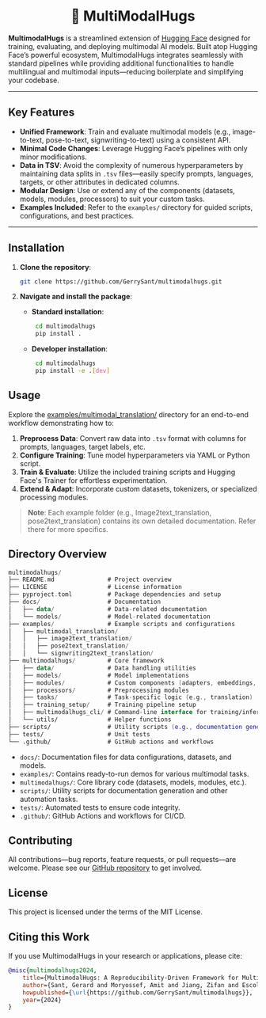<div align="center">
  <h1>🎨 MultiModalHugs</h1>
</div>

**MultimodalHugs** is a streamlined extension of [Hugging Face](https://huggingface.co/) designed for training, evaluating, and deploying multimodal AI models. Built atop Hugging Face’s powerful ecosystem, MultimodalHugs integrates seamlessly with standard pipelines while providing additional functionalities to handle multilingual and multimodal inputs—reducing boilerplate and simplifying your codebase.

---

## Key Features

- **Unified Framework**: Train and evaluate multimodal models (e.g., image-to-text, pose-to-text, signwriting-to-text) using a consistent API.
- **Minimal Code Changes**: Leverage Hugging Face’s pipelines with only minor modifications.
- **Data in TSV**: Avoid the complexity of numerous hyperparameters by maintaining data splits in `.tsv` files—easily specify prompts, languages, targets, or other attributes in dedicated columns.
- **Modular Design**: Use or extend any of the components (datasets, models, modules, processors) to suit your custom tasks.
- **Examples Included**: Refer to the `examples/` directory for guided scripts, configurations, and best practices.

---

## Installation

1. **Clone the repository**:

   ```bash
   git clone https://github.com/GerrySant/multimodalhugs.git
   ```

2. **Navigate and install the package**:

   - **Standard installation**:
      ```bash
       cd multimodalhugs
       pip install .
      ```
   - **Developer installation**:
      ```bash
       cd multimodalhugs
       pip install -e .[dev]
      ```
## Usage
Explore the [examples/multimodal_translation/](/examples/multimodal_translation/) directory for an end-to-end workflow demonstrating how to:

1. **Preprocess Data**: Convert raw data into `.tsv` format with columns for prompts, languages, target labels, etc.
2. **Configure Training**: Tune model hyperparameters via YAML or Python script.
3. **Train & Evaluate**: Utilize the included training scripts and Hugging Face's Trainer for effortless experimentation.
4. **Extend & Adapt**: Incorporate custom datasets, tokenizers, or specialized processing modules.

>**Note**: Each example folder (e.g., Image2text_translation, pose2text_translation) contains its own detailed documentation. Refer there for more specifics.

## Directory Overview
```kotlin
multimodalhugs/
├── README.md               # Project overview
├── LICENSE                 # License information
├── pyproject.toml          # Package dependencies and setup
├── docs/                   # Documentation
│   ├── data/               # Data-related documentation
│   └── models/             # Model-related documentation
├── examples/               # Example scripts and configurations
│   ├── multimodal_translation/
│   │   ├── image2text_translation/
│   │   ├── pose2text_translation/
│   │   └── signwriting2text_translation/
├── multimodalhugs/         # Core framework
│   ├── data/               # Data handling utilities
│   ├── models/             # Model implementations
│   ├── modules/            # Custom components (adapters, embeddings, etc.)
│   ├── processors/         # Preprocessing modules
│   ├── tasks/              # Task-specific logic (e.g., translation)
│   ├── training_setup/     # Training pipeline setup
│   ├── multimodalhugs_cli/ # Command-line interface for training/inference
│   └── utils/              # Helper functions
├── scripts/                # Utility scripts (e.g., documentation generation)
├── tests/                  # Unit tests
└── .github/                # GitHub actions and workflows

```

- `docs/`: Documentation files for data configurations, datasets, and models.
- `examples/`: Contains ready-to-run demos for various multimodal tasks.
- `multimodalhugs/`: Core library code (datasets, models, modules, etc.).
- `scripts/`: Utility scripts for documentation generation and other automation tasks.
- `tests/`: Automated tests to ensure code integrity.
- `.github/`: GitHub Actions and workflows for CI/CD.

## Contributing
All contributions—bug reports, feature requests, or pull requests—are welcome. Please see our [GitHub repository](https://github.com/GerrySant/multimodalhugs) to get involved.

## License
This project is licensed under the terms of the MIT License.

## Citing this Work
If you use MultimodalHugs in your research or applications, please cite:

```bibtex
@misc{multimodalhugs2024, 
    title={MultimodalHugs: A Reproducibility-Driven Framework for Multimodal Machine Translation},
    author={Sant, Gerard and Moryossef, Amit and Jiang, Zifan and Escolano, Carlos},
    howpublished={\url{https://github.com/GerrySant/multimodalhugs}},
    year={2024}
}
```
